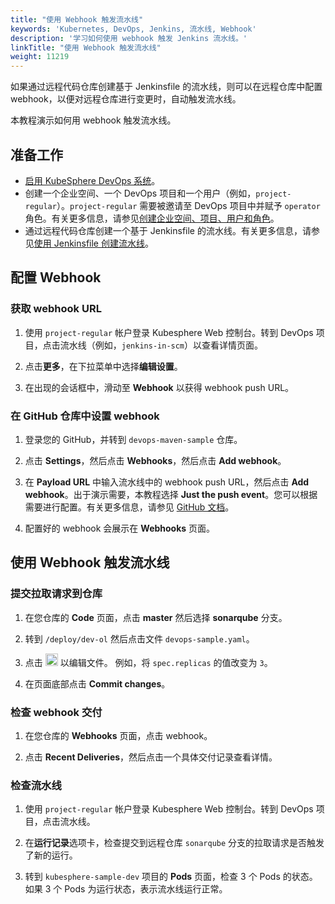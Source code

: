 ```yaml
---
title: "使用 Webhook 触发流水线"
keywords: 'Kubernetes, DevOps, Jenkins, 流水线, Webhook'
description: '学习如何使用 webhook 触发 Jenkins 流水线。'
linkTitle: "使用 Webhook 触发流水线"
weight: 11219
---
```


如果通过远程代码仓库创建基于 Jenkinsfile 的流水线，则可以在远程仓库中配置 webhook，以便对远程仓库进行变更时，自动触发流水线。

本教程演示如何用 webhook 触发流水线。

## 准备工作

- [启用 KubeSphere DevOps 系统](../../../../pluggable-components/devops/)。
- 创建一个企业空间、一个 DevOps 项目和一个用户（例如，`project-regular`）。`project-regular` 需要被邀请至 DevOps 项目中并赋予 `operator` 角色。有关更多信息，请参见[创建企业空间、项目、用户和角色](../../../../quick-start/create-workspace-and-project/)。
- 通过远程代码仓库创建一个基于 Jenkinsfile 的流水线。有关更多信息，请参见[使用 Jenkinsfile 创建流水线](../create-a-pipeline-using-jenkinsfile/)。

## 配置 Webhook

### 获取 webhook URL

1. 使用 `project-regular` 帐户登录 Kubesphere Web 控制台。转到 DevOps 项目，点击流水线（例如，`jenkins-in-scm`）以查看详情页面。

2. 点击**更多**，在下拉菜单中选择**编辑设置**。

3. 在出现的会话框中，滑动至 **Webhook** 以获得 webhook push URL。

### 在 GitHub 仓库中设置 webhook

1. 登录您的 GitHub，并转到 `devops-maven-sample` 仓库。

2. 点击 **Settings**，然后点击 **Webhooks**，然后点击 **Add webhook**。

3. 在 **Payload URL** 中输入流水线中的 webhook push URL，然后点击 **Add webhook**。出于演示需要，本教程选择 **Just the push event**。您可以根据需要进行配置。有关更多信息，请参见 [GitHub 文档](https://docs.github.com/en/developers/webhooks-and-events/webhooks/creating-webhooks)。

4. 配置好的 webhook 会展示在 **Webhooks** 页面。

## 使用 Webhook 触发流水线

### 提交拉取请求到仓库

1. 在您仓库的 **Code** 页面，点击 **master** 然后选择 **sonarqube** 分支。

2. 转到 `/deploy/dev-ol` 然后点击文件 `devops-sample.yaml`。

3. 点击 <img src="/images/docs/zh-cn/devops-user-guide/use-devops/pipeline-webhook/edit-btn.png" width="20px" /> 以编辑文件。 例如，将 `spec.replicas` 的值改变为 `3`。

4. 在页面底部点击 **Commit changes**。

### 检查 webhook 交付

1. 在您仓库的 **Webhooks** 页面，点击 webhook。

2. 点击 **Recent Deliveries**，然后点击一个具体交付记录查看详情。

### 检查流水线

1. 使用 `project-regular` 帐户登录 Kubesphere Web 控制台。转到 DevOps 项目，点击流水线。

2. 在**运行记录**选项卡，检查提交到远程仓库 `sonarqube` 分支的拉取请求是否触发了新的运行。

3. 转到 `kubesphere-sample-dev` 项目的 **Pods** 页面，检查 3 个 Pods 的状态。如果 3 个 Pods 为运行状态，表示流水线运行正常。




